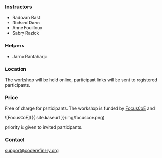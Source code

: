 


### Instructors

- Radovan Bast
- Richard Darst
- Anne Fouilloux
- Sabry Razick


### Helpers

- Jarno Rantaharju 


### Location

The workshop will be held online, participant links will be sent to
registered participants.


### Price

Free of charge for participants.
The workshop is funded by [FocusCoE](https://www.hpccoe.eu/index.php/about/) and

![FocusCoE]({{ site.baseurl }}/img/focuscoe.png)


priority is given to invited participants.


### Contact

support@coderefinery.org
